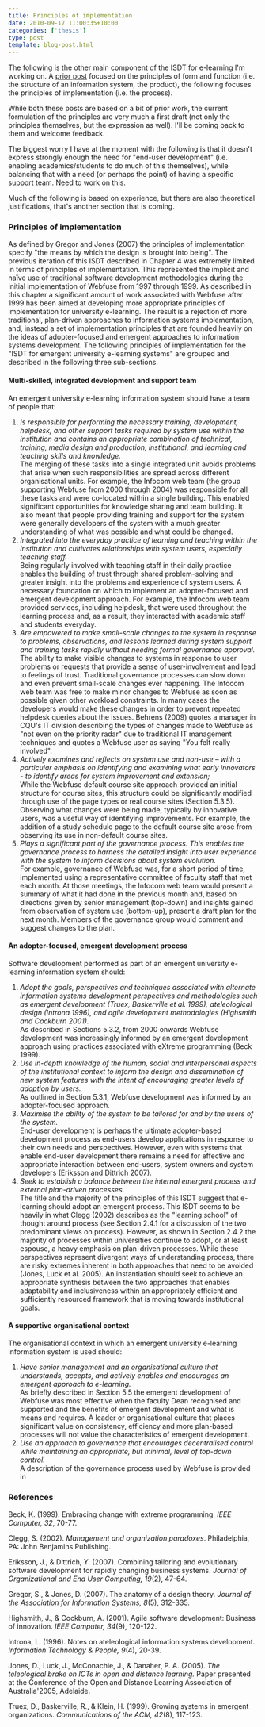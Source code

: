 ```yaml
---
title: Principles of implementation
date: 2010-09-17 11:00:35+10:00
categories: ['thesis']
type: post
template: blog-post.html
---
```

The following is the other main component of the ISDT for e-learning I'm working on. A [prior post](/blog2/2010/09/15/principles-of-form-and-function/) focused on the principles of form and function (i.e. the structure of an information system, the product), the following focuses the principles of implementation (i.e. the process).

While both these posts are based on a bit of prior work, the current formulation of the principles are very much a first draft (not only the principles themselves, but the expression as well). I'll be coming back to them and welcome feedback.

The biggest worry I have at the moment with the following is that it doesn't express strongly enough the need for "end-user development" (i.e. enabling academics/students to do much of this themselves), while balancing that with a need (or perhaps the point) of having a specific support team. Need to work on this.

Much of the following is based on experience, but there are also theoretical justifications, that's another section that is coming.

### Principles of implementation

As defined by Gregor and Jones (2007) the principles of implementation specify "the means by which the design is brought into being". The previous iteration of this ISDT described in Chapter 4 was extremely limited in terms of principles of implementation. This represented the implicit and naïve use of traditional software development methodologies during the initial implementation of Webfuse from 1997 through 1999. As described in this chapter a significant amount of work associated with Webfuse after 1999 has been aimed at developing more appropriate principles of implementation for university e-learning. The result is a rejection of more traditional, plan-driven approaches to information systems implementation, and, instead a set of implementation principles that are founded heavily on the ideas of adopter-focused and emergent approaches to information systems development. The following principles of implementation for the "ISDT for emergent university e-learning systems" are grouped and described in the following three sub-sections.

#### Multi-skilled, integrated development and support team

An emergent university e-learning information system should have a team of people that:

1. _Is responsible for performing the necessary training, development, helpdesk, and other support tasks required by system use within the institution and contains an appropriate combination of technical, training, media design and production, institutional, and learning and teaching skills and knowledge._  
    The merging of these tasks into a single integrated unit avoids problems that arise when such responsibilities are spread across different organisational units. For example, the Infocom web team (the group supporting Webfuse from 2000 through 2004) was responsible for all these tasks and were co-located within a single building. This enabled significant opportunities for knowledge sharing and team building. It also meant that people providing training and support for the system were generally developers of the system with a much greater understanding of what was possible and what could be changed.
2. _Integrated into the everyday practice of learning and teaching within the institution and cultivates relationships with system users, especially teaching staff._  
    Being regularly involved with teaching staff in their daily practice enables the building of trust through shared problem-solving and greater insight into the problems and experience of system users. A necessary foundation on which to implement an adopter-focused and emergent development approach. For example, the Infocom web team provided services, including helpdesk, that were used throughout the learning process and, as a result, they interacted with academic staff and students everyday.
3. _Are empowered to make small-scale changes to the system in response to problems, observations, and lessons learned during system support and training tasks rapidly without needing formal governance approval._  
    The ability to make visible changes to systems in response to user problems or requests that provide a sense of user-involvement and lead to feelings of trust. Traditional governance processes can slow down and even prevent small-scale changes ever happening. The Infocom web team was free to make minor changes to Webfuse as soon as possible given other workload constraints. In many cases the developers would make these changes in order to prevent repeated helpdesk queries about the issues. Behrens (2009) quotes a manager in CQU's IT division describing the types of changes made to Webfuse as "not even on the priority radar" due to traditional IT management techniques and quotes a Webfuse user as saying "You felt really involved".
4. _Actively examines and reflects on system use and non-use – with a particular emphasis on identifying and examining what early innovators - to identify areas for system improvement and extension;_  
    While the Webfuse default course site approach provided an initial structure for course sites, this structure could be significantly modified through use of the page types or real course sites (Section 5.3.5). Observing what changes were being made, typically by innovative users, was a useful way of identifying improvements. For example, the addition of a study schedule page to the default course site arose from observing its use in non-default course sites.
5. _Plays a significant part of the governance process. This enables the governance process to harness the detailed insight into user experience with the system to inform decisions about system evolution._  
    For example, governance of Webfuse was, for a short period of time, implemented using a representative committee of faculty staff that met each month. At those meetings, the Infocom web team would present a summary of what it had done in the previous month and, based on directions given by senior management (top-down) and insights gained from observation of system use (bottom-up), present a draft plan for the next month. Members of the governance group would comment and suggest changes to the plan.

#### An adopter-focused, emergent development process

Software development performed as part of an emergent university e-learning information system should:

1. _Adopt the goals, perspectives and techniques associated with alternate information systems development perspectives and methodologies such as emergent development (Truex, Baskerville et al. 1999), ateleological design (Introna 1996), and agile development methodologies (Highsmith and Cockburn 2001)._  
    As described in Sections 5.3.2, from 2000 onwards Webfuse development was increasingly informed by an emergent development approach using practices associated with eXtreme programming (Beck 1999).
2. _Use in-depth knowledge of the human, social and interpersonal aspects of the institutional context to inform the design and dissemination of new system features with the intent of encouraging greater levels of adoption by users._  
    As outlined in Section 5.3.1, Webfuse development was informed by an adopter-focused approach.
3. _Maximise the ability of the system to be tailored for and by the users of the system._  
    End-user development is perhaps the ultimate adopter-based development process as end-users develop applications in response to their own needs and perspectives. However, even with systems that enable end-user development there remains a need for effective and appropriate interaction between end-users, system owners and system developers (Eriksson and Dittrich 2007).
4. _Seek to establish a balance between the internal emergent process and external plan-driven processes._  
    The title and the majority of the principles of this ISDT suggest that e-learning should adopt an emergent process. This ISDT seems to be heavily in what Clegg (2002) describes as the "learning school" of thought around process (see Section 2.4.1 for a discussion of the two predominant views on process). However, as shown in Section 2.4.2 the majority of processes within universities continue to adopt, or at least espouse, a heavy emphasis on plan-driven processes. While these perspectives represent divergent ways of understanding process, there are risky extremes inherent in both approaches that need to be avoided (Jones, Luck et al. 2005). An instantiation should seek to achieve an appropriate synthesis between the two approaches that enables adaptability and inclusiveness within an appropriately efficient and sufficiently resourced framework that is moving towards institutional goals.

#### A supportive organisational context

The organisational context in which an emergent university e-learning information system is used should:

1. _Have senior management and an organisational culture that understands, accepts, and actively enables and encourages an emergent approach to e-learning._  
    As briefly described in Section 5.5 the emergent development of Webfuse was most effective when the faculty Dean recognised and supported and the benefits of emergent development and what is means and requires. A leader or organisational culture that places significant value on consistency, efficiency and more plan-based processes will not value the characteristics of emergent development.
2. _Use an approach to governance that encourages decentralised control while maintaining an appropriate, but minimal, level of top-down control._  
    A description of the governance process used by Webfuse is provided in

### References

Beck, K. (1999). Embracing change with extreme programming. _IEEE Computer, 32_, 70-77.

Clegg, S. (2002). _Management and organization paradoxes_. Philadelphia, PA: John Benjamins Publishing.

Eriksson, J., & Dittrich, Y. (2007). Combining tailoring and evolutionary software development for rapidly changing business systems. _Journal of Organizational and End User Computing, 19_(2), 47-64.

Gregor, S., & Jones, D. (2007). The anatomy of a design theory. _Journal of the Association for Information Systems, 8_(5), 312-335.

Highsmith, J., & Cockburn, A. (2001). Agile software development: Business of innovation. _IEEE Computer, 34_(9), 120-122.

Introna, L. (1996). Notes on ateleological information systems development. _Information Technology & People, 9_(4), 20-39.

Jones, D., Luck, J., McConachie, J., & Danaher, P. A. (2005). _The teleological brake on ICTs in open and distance learning._ Paper presented at the Conference of the Open and Distance Learning Association of Australia'2005, Adelaide.

Truex, D., Baskerville, R., & Klein, H. (1999). Growing systems in emergent organizations. _Communications of the ACM, 42_(8), 117-123.